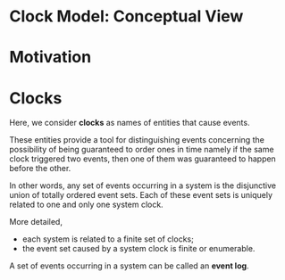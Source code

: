 <H1>Clock Model: Conceptual View</H1>

# Motivation

# Clocks

Here, we consider **clocks** as names of entities that cause events.

These entities provide a tool for distinguishing events concerning the possibility of being guaranteed to order ones in time namely if the same clock triggered two events, then one of them was guaranteed to happen before the other.

In other words, any set of events occurring in a system is the disjunctive union of totally ordered event sets.
Each of these event sets is uniquely related to one and only one system clock.

More detailed,
- each system is related to a finite set of clocks;
- the event set caused by a system clock is finite or enumerable.

A set of events occurring in a system can be called an **event log**.
